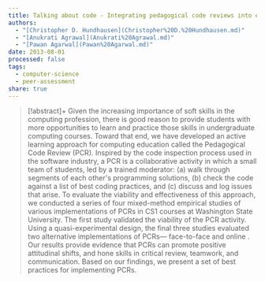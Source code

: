 ```yaml
---
title: Talking about code - Integrating pedagogical code reviews into early computing courses
authors:
  - "[Christopher D. Hundhausen](Christopher%20D.%20Hundhausen.md)"
  - "[Anukrati Agrawal](Anukrati%20Agrawal.md)"
  - "[Pawan Agarwal](Pawan%20Agarwal.md)"
date: 2013-08-01
processed: false
tags:
  - computer-science
  - peer-assessment
share: true
---
```


> [!abstract]+
> Given the increasing importance of soft skills in the computing profession, there is good reason to provide students with more opportunities to learn and practice those skills in undergraduate computing courses. Toward that end, we have developed an active learning approach for computing education called the
              Pedagogical Code Review
              (PCR). Inspired by the
              code inspection
              process used in the software industry, a PCR is a collaborative activity in which a small team of students, led by a trained moderator: (a) walk through segments of each other's programming solutions, (b) check the code against a list of best coding practices, and (c) discuss and log issues that arise. To evaluate the viability and effectiveness of this approach, we conducted a series of four mixed-method empirical studies of various implementations of PCRs in CS1 courses at Washington State University. The first study validated the viability of the PCR activity. Using a quasi-experimental design, the final three studies evaluated two alternative implementations of PCRs—
              face-to-face
              and
              online
              . Our results provide evidence that PCRs can promote positive attitudinal shifts, and hone skills in critical review, teamwork, and communication. Based on our findings, we present a set of best practices for implementing PCRs.




